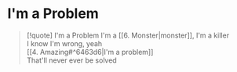 # I'm a Problem

> [!quote] I'm a Problem
I'm a [[6. Monster|monster]], I'm a killer  
I know I'm wrong, yeah  
[[4. Amazing#^6463d6|I'm a problem]]  
That'll never ever be solved
